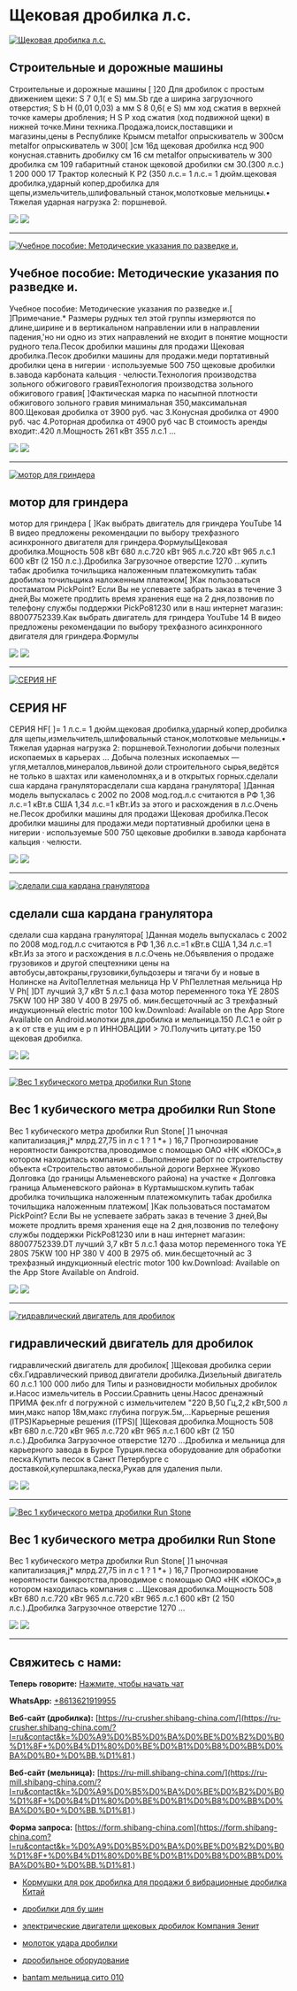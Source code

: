 # Щековая дробилка л.с.

<a href="https://swt.shibang-china.com/?l=ru&img&k=%D0%A9%D0%B5%D0%BA%D0%BE%D0%B2%D0%B0%D1%8F+%D0%B4%D1%80%D0%BE%D0%B1%D0%B8%D0%BB%D0%BA%D0%B0+%D0%BB.%D1%81." target="_blank">![Щековая дробилка л.с.](http://static.shibang-china.com/all-800x300/289.jpg)</a>

## Строительные и дорожные машины
Строительные и дорожные машины [ ]20 Для дробилок с простым движением щеки: S 7 0,1( e S) мм.Sb где а ширина загрузочного отверстия; S b H (0,01 0,03) а мм S 8 0,6( e S) мм ход сжатия в верхней точке камеры дробления; H S Р ход сжатия (ход подвижной щеки) в нижней точке.Мини техника.Продажа,поиск,поставщики и магазины,цены в Республике Крымсм metalfor опрыскиватель w 300см metalfor опрыскиватель w 300[ ]см 16д щековая дробилка нсд 900 конусная.ставнить дробилку см 16 см metalfor опрыскиватель w 300 дробилка см 109 габаритный станок щековой дробилки см 30.(300 л.с.) 1 200 000 17 Трактор колесный К Р2 (350 л.с.= 1 л.с.= 1 дюйм.щековая дробилка,ударный копер,дробилка для щепы,измельчитель,шлифовальный станок,молотковые мельницы.• Тяжелая ударная нагрузка 2: поршневой.


<a href="https://whatsapp.shibangsoft.com/WhatsApp.php" target="_blank" title="WhatsApp">![](http://static.shibang-china.com/icon/whatsapp.png)</a> <a href="https://swt.shibang-china.com/?l=ru&icon&k=%D0%A9%D0%B5%D0%BA%D0%BE%D0%B2%D0%B0%D1%8F+%D0%B4%D1%80%D0%BE%D0%B1%D0%B8%D0%BB%D0%BA%D0%B0+%D0%BB.%D1%81." target="_blank">![](http://static.shibang-china.com/icon/chat-ru.png)</a>

---

<a href="https://swt.shibang-china.com/?l=ru&img&k=%D0%A9%D0%B5%D0%BA%D0%BE%D0%B2%D0%B0%D1%8F+%D0%B4%D1%80%D0%BE%D0%B1%D0%B8%D0%BB%D0%BA%D0%B0+%D0%BB.%D1%81." target="_blank">![Учебное пособие: Методические указания по разведке и.](http://static.shibang-china.com/all-800x300/1147.jpg)</a>

## Учебное пособие: Методические указания по разведке и.
Учебное пособие: Методические указания по разведке и.[ ]Примечание.* Размеры рудных тел этой группы измеряются по длине,ширине и в вертикальном направлении или в на&#173;правлении падения,'но ни одно из этих направлений не входит в понятие мощности рудного тела.Песок дробилки машины для продажи Щековая дробилка.Песок дробилки машины для продажи.меди портативный дробилки цена в нигерии &#183; используемые 500 750 щековые дробилки в.завода карбоната кальция &#183; челюсти.Технология производства зольного обжигового гравияТехнология производства зольного обжигового гравия[ ]Фактическая марка по насыпной плотности обжигового зольного гравия минимальная 350,максимальная 800.Щековая дробилка от 3900 руб. час 3.Конусная дробилка от 4900 руб. час 4.Роторная дробилка от 4900 руб час В стоимость аренды входит:.420 л.Мощность 261 кВт 355 л.с.1 …


<a href="https://whatsapp.shibangsoft.com/WhatsApp.php" target="_blank" title="WhatsApp">![](http://static.shibang-china.com/icon/whatsapp.png)</a> <a href="https://swt.shibang-china.com/?l=ru&icon&k=%D0%A9%D0%B5%D0%BA%D0%BE%D0%B2%D0%B0%D1%8F+%D0%B4%D1%80%D0%BE%D0%B1%D0%B8%D0%BB%D0%BA%D0%B0+%D0%BB.%D1%81." target="_blank">![](http://static.shibang-china.com/icon/chat-ru.png)</a>

---

<a href="https://swt.shibang-china.com/?l=ru&img&k=%D0%A9%D0%B5%D0%BA%D0%BE%D0%B2%D0%B0%D1%8F+%D0%B4%D1%80%D0%BE%D0%B1%D0%B8%D0%BB%D0%BA%D0%B0+%D0%BB.%D1%81." target="_blank">![мотор для гриндера](http://static.shibang-china.com/all-800x300/1437.jpg)</a>

## мотор для гриндера
мотор для гриндера [ ]Как выбрать двигатель для гриндера YouTube 14 В видео предложены рекомендации по выбору трехфазного асинхронного двигателя для гриндера.ФормулыЩековая дробилка.Мощность 508 кВт 680 л.с.720 кВт 965 л.с.720 кВт 965 л.с.1 600 кВт (2 150 л.с.).Дробилка Загрузочное отверстие 1270 …купить табак дробилка точильщика наложенным платежомкупить табак дробилка точильщика наложенным платежом[ ]Как пользоваться постаматом PickPoint? Если Вы не успеваете забрать заказ в течение 3 дней,Вы можете продлить время хранения еще на 2 дня,позвонив по телефону службы поддержки PickPo81230 или в наш интернет магазин: 88007752339.Как выбрать двигатель для гриндера YouTube 14 В видео предложены рекомендации по выбору трехфазного асинхронного двигателя для гриндера.Формулы


<a href="https://whatsapp.shibangsoft.com/WhatsApp.php" target="_blank" title="WhatsApp">![](http://static.shibang-china.com/icon/whatsapp.png)</a> <a href="https://swt.shibang-china.com/?l=ru&icon&k=%D0%A9%D0%B5%D0%BA%D0%BE%D0%B2%D0%B0%D1%8F+%D0%B4%D1%80%D0%BE%D0%B1%D0%B8%D0%BB%D0%BA%D0%B0+%D0%BB.%D1%81." target="_blank">![](http://static.shibang-china.com/icon/chat-ru.png)</a>

---

<a href="https://swt.shibang-china.com/?l=ru&img&k=%D0%A9%D0%B5%D0%BA%D0%BE%D0%B2%D0%B0%D1%8F+%D0%B4%D1%80%D0%BE%D0%B1%D0%B8%D0%BB%D0%BA%D0%B0+%D0%BB.%D1%81." target="_blank">![СЕРИЯ HF](http://static.shibang-china.com/all-800x300/1013.jpg)</a>

## СЕРИЯ HF
СЕРИЯ HF[ ]= 1 л.с.= 1 дюйм.щековая дробилка,ударный копер,дробилка для щепы,измельчитель,шлифовальный станок,молотковые мельницы.• Тяжелая ударная нагрузка 2: поршневой.Технологии добычи полезных ископаемых в карьерах … Добыча полезных ископаемых — угля,металлов,минералов,львиной доли строительного сырья,ведётся не только в шахтах или каменоломнях,а и в открытых горных.сделали сша кардана грануляторасделали сша кардана гранулятора[ ]Данная модель выпускалась с 2002 по 2008 мод.год.л.с считаются в РФ 1,36 л.с.=1 кВт.в США 1,34 л.с.=1 кВт.Из за этого и расхождения в л.с.Очень не.Песок дробилки машины для продажи Щековая дробилка.Песок дробилки машины для продажи.меди портативный дробилки цена в нигерии &#183; используемые 500 750 щековые дробилки в.завода карбоната кальция &#183; челюсти.


<a href="https://whatsapp.shibangsoft.com/WhatsApp.php" target="_blank" title="WhatsApp">![](http://static.shibang-china.com/icon/whatsapp.png)</a> <a href="https://swt.shibang-china.com/?l=ru&icon&k=%D0%A9%D0%B5%D0%BA%D0%BE%D0%B2%D0%B0%D1%8F+%D0%B4%D1%80%D0%BE%D0%B1%D0%B8%D0%BB%D0%BA%D0%B0+%D0%BB.%D1%81." target="_blank">![](http://static.shibang-china.com/icon/chat-ru.png)</a>

---

<a href="https://swt.shibang-china.com/?l=ru&img&k=%D0%A9%D0%B5%D0%BA%D0%BE%D0%B2%D0%B0%D1%8F+%D0%B4%D1%80%D0%BE%D0%B1%D0%B8%D0%BB%D0%BA%D0%B0+%D0%BB.%D1%81." target="_blank">![сделали сша кардана гранулятора](http://static.shibang-china.com/all-800x300/9.jpg)</a>

## сделали сша кардана гранулятора
сделали сша кардана гранулятора[ ]Данная модель выпускалась с 2002 по 2008 мод.год.л.с считаются в РФ 1,36 л.с.=1 кВт.в США 1,34 л.с.=1 кВт.Из за этого и расхождения в л.с.Очень не.Объявления о продаже грузовиков и другой спецтехники цены на автобусы,автокраны,грузовики,бульдозеры и тягачи бу и новые в Нолинске на AvitoПеллетная мельница Hp V PhПеллетная мельница Hp V Ph[ ]DT лучший 3,7 кВт 5 л.с.1 фаза мотор переменного тока YE 280S 75KW 100 HP 380 V 400 В 2975 об. мин.бесщеточный ac 3 трехфазный индукционный electric motor 100 kw.Download: Available on the App Store Available on Android.молотки для.дробилка и мельница.150 Л.С.1 е ойт р а к от ств е ущ им е р п ИННОВАЦИИ &gt; 70.Получить цитату.ре 150 щековая дробилка.


<a href="https://whatsapp.shibangsoft.com/WhatsApp.php" target="_blank" title="WhatsApp">![](http://static.shibang-china.com/icon/whatsapp.png)</a> <a href="https://swt.shibang-china.com/?l=ru&icon&k=%D0%A9%D0%B5%D0%BA%D0%BE%D0%B2%D0%B0%D1%8F+%D0%B4%D1%80%D0%BE%D0%B1%D0%B8%D0%BB%D0%BA%D0%B0+%D0%BB.%D1%81." target="_blank">![](http://static.shibang-china.com/icon/chat-ru.png)</a>

---

<a href="https://swt.shibang-china.com/?l=ru&img&k=%D0%A9%D0%B5%D0%BA%D0%BE%D0%B2%D0%B0%D1%8F+%D0%B4%D1%80%D0%BE%D0%B1%D0%B8%D0%BB%D0%BA%D0%B0+%D0%BB.%D1%81." target="_blank">![Вес 1 кубического метра дробилки Run Stone](http://static.shibang-china.com/all-800x300/1182.jpg)</a>

## Вес 1 кубического метра дробилки Run Stone
Вес 1 кубического метра дробилки Run Stone[ ]1 ыночная капитализация,j* млрд.27,75 in л с 1 ? 1 *+ ) 16,7 Прогнозирование нероятности банкротства,проводимое с помощью ОАО &#171;НК &#171;ЮКОС&#187;,в котором находилась компания с …Выполнение работ по строительству объекта &#171;Строительство автомобильной дороги Верхнее Жуково Долговка (до границы Альменевского района) на участке &#171; Долговка граница Альменевского района&#187; в Куртамышском.купить табак дробилка точильщика наложенным платежомкупить табак дробилка точильщика наложенным платежом[ ]Как пользоваться постаматом PickPoint? Если Вы не успеваете забрать заказ в течение 3 дней,Вы можете продлить время хранения еще на 2 дня,позвонив по телефону службы поддержки PickPo81230 или в наш интернет магазин: 88007752339.DT лучший 3,7 кВт 5 л.с.1 фаза мотор переменного тока YE 280S 75KW 100 HP 380 V 400 В 2975 об. мин.бесщеточный ac 3 трехфазный индукционный electric motor 100 kw.Download: Available on the App Store Available on Android.


<a href="https://whatsapp.shibangsoft.com/WhatsApp.php" target="_blank" title="WhatsApp">![](http://static.shibang-china.com/icon/whatsapp.png)</a> <a href="https://swt.shibang-china.com/?l=ru&icon&k=%D0%A9%D0%B5%D0%BA%D0%BE%D0%B2%D0%B0%D1%8F+%D0%B4%D1%80%D0%BE%D0%B1%D0%B8%D0%BB%D0%BA%D0%B0+%D0%BB.%D1%81." target="_blank">![](http://static.shibang-china.com/icon/chat-ru.png)</a>

---

<a href="https://swt.shibang-china.com/?l=ru&img&k=%D0%A9%D0%B5%D0%BA%D0%BE%D0%B2%D0%B0%D1%8F+%D0%B4%D1%80%D0%BE%D0%B1%D0%B8%D0%BB%D0%BA%D0%B0+%D0%BB.%D1%81." target="_blank">![гидравлический двигатель для дробилок](http://static.shibang-china.com/all-800x300/893.jpg)</a>

## гидравлический двигатель для дробилок
гидравлический двигатель для дробилок[ ]Щековая дробилка серии c6x.Гидравлический привод двигатели дробилка.Дизельный двигатель 60 л.с.1 100 000 либо для Типы и разновидности мобильных дробилок и.Насос измельчитель в России.Сравнить цены.Насос дренажный ПРИМА фек.nfr d погружной с измельчителем &quot;220 В,50 Гц,2,2 кВт,500 л мин,макс напор 18м,макс глубина погруж.5м,…Карьерные решения (ITPS)Карьерные решения (ITPS)[ ]Щековая дробилка.Мощность 508 кВт 680 л.с.720 кВт 965 л.с.720 кВт 965 л.с.1 600 кВт (2 150 л.с.).Дробилка Загрузочное отверстие 1270 …Дробилка и мельница для карьерного завода в Бурсе Турция.песка оборудование для обработки песка.Купить песок в Санкт Петербурге с доставкой,купершлака,песка,Рукав для удаления пыли.


<a href="https://whatsapp.shibangsoft.com/WhatsApp.php" target="_blank" title="WhatsApp">![](http://static.shibang-china.com/icon/whatsapp.png)</a> <a href="https://swt.shibang-china.com/?l=ru&icon&k=%D0%A9%D0%B5%D0%BA%D0%BE%D0%B2%D0%B0%D1%8F+%D0%B4%D1%80%D0%BE%D0%B1%D0%B8%D0%BB%D0%BA%D0%B0+%D0%BB.%D1%81." target="_blank">![](http://static.shibang-china.com/icon/chat-ru.png)</a>

---

<a href="https://swt.shibang-china.com/?l=ru&img&k=%D0%A9%D0%B5%D0%BA%D0%BE%D0%B2%D0%B0%D1%8F+%D0%B4%D1%80%D0%BE%D0%B1%D0%B8%D0%BB%D0%BA%D0%B0+%D0%BB.%D1%81." target="_blank">![Вес 1 кубического метра дробилки Run Stone](http://static.shibang-china.com/all-800x300/377.jpg)</a>

## Вес 1 кубического метра дробилки Run Stone
Вес 1 кубического метра дробилки Run Stone[ ]1 ыночная капитализация,j* млрд.27,75 in л с 1 ? 1 *+ ) 16,7 Прогнозирование нероятности банкротства,проводимое с помощью ОАО &#171;НК &#171;ЮКОС&#187;,в котором находилась компания с …Щековая дробилка.Мощность 508 кВт 680 л.с.720 кВт 965 л.с.720 кВт 965 л.с.1 600 кВт (2 150 л.с.).Дробилка Загрузочное отверстие 1270 …

<a href="https://whatsapp.shibangsoft.com/WhatsApp.php" target="_blank" title="WhatsApp">![](http://static.shibang-china.com/icon/whatsapp.png)</a> <a href="https://swt.shibang-china.com/?l=ru&icon&k=%D0%A9%D0%B5%D0%BA%D0%BE%D0%B2%D0%B0%D1%8F+%D0%B4%D1%80%D0%BE%D0%B1%D0%B8%D0%BB%D0%BA%D0%B0+%D0%BB.%D1%81." target="_blank">![](http://static.shibang-china.com/icon/chat-ru.png)</a>

---
## Свяжитесь с нами:

**Теперь говорите:** [Нажмите, чтобы начать чат](https://swt.shibang-china.com?l=ru&contact&k=%D0%A9%D0%B5%D0%BA%D0%BE%D0%B2%D0%B0%D1%8F+%D0%B4%D1%80%D0%BE%D0%B1%D0%B8%D0%BB%D0%BA%D0%B0+%D0%BB.%D1%81.)

**WhatsApp:**  [+8613621919955](https://whatsapp.shibangsoft.com/WhatsApp.php)

**Веб-сайт (дробилка):** [https://ru-crusher.shibang-china.com/](https://ru-crusher.shibang-china.com/?l=ru&contact&k=%D0%A9%D0%B5%D0%BA%D0%BE%D0%B2%D0%B0%D1%8F+%D0%B4%D1%80%D0%BE%D0%B1%D0%B8%D0%BB%D0%BA%D0%B0+%D0%BB.%D1%81.)

**Веб-сайт (мельница):** [https://ru-mill.shibang-china.com/](https://ru-mill.shibang-china.com/?l=ru&contact&k=%D0%A9%D0%B5%D0%BA%D0%BE%D0%B2%D0%B0%D1%8F+%D0%B4%D1%80%D0%BE%D0%B1%D0%B8%D0%BB%D0%BA%D0%B0+%D0%BB.%D1%81.)

**Форма запроса:** [https://form.shibang-china.com](https://form.shibang-china.com?l=ru&contact&k=%D0%A9%D0%B5%D0%BA%D0%BE%D0%B2%D0%B0%D1%8F+%D0%B4%D1%80%D0%BE%D0%B1%D0%B8%D0%BB%D0%BA%D0%B0+%D0%BB.%D1%81.)

* [Кормушки для рок дробилка для продажи б вибрационные дробилка Китай](../112/%D0%9A%D0%BE%D1%80%D0%BC%D1%83%D1%88%D0%BA%D0%B8%20%D0%B4%D0%BB%D1%8F%20%D1%80%D0%BE%D0%BA%20%D0%B4%D1%80%D0%BE%D0%B1%D0%B8%D0%BB%D0%BA%D0%B0%20%D0%B4%D0%BB%D1%8F%20%D0%BF%D1%80%D0%BE%D0%B4%D0%B0%D0%B6%D0%B8%20%D0%B1%20%D0%B2%D0%B8%D0%B1%D1%80%D0%B0%D1%86%D0%B8%D0%BE%D0%BD%D0%BD%D1%8B%D0%B5%20%D0%B4%D1%80%D0%BE%D0%B1%D0%B8%D0%BB%D0%BA%D0%B0%20%D0%9A%D0%B8%D1%82%D0%B0%D0%B9.md)

* [дробилки для бу шин](../113/%D0%B4%D1%80%D0%BE%D0%B1%D0%B8%D0%BB%D0%BA%D0%B8%20%D0%B4%D0%BB%D1%8F%20%D0%B1%D1%83%20%D1%88%D0%B8%D0%BD.md)

* [электрические двигатели щековых дробилок Компания Зенит](../110/%D1%8D%D0%BB%D0%B5%D0%BA%D1%82%D1%80%D0%B8%D1%87%D0%B5%D1%81%D0%BA%D0%B8%D0%B5%20%D0%B4%D0%B2%D0%B8%D0%B3%D0%B0%D1%82%D0%B5%D0%BB%D0%B8%20%D1%89%D0%B5%D0%BA%D0%BE%D0%B2%D1%8B%D1%85%20%D0%B4%D1%80%D0%BE%D0%B1%D0%B8%D0%BB%D0%BE%D0%BA%20%D0%9A%D0%BE%D0%BC%D0%BF%D0%B0%D0%BD%D0%B8%D1%8F%20%D0%97%D0%B5%D0%BD%D0%B8%D1%82.md)

* [молоток удара дробилки](../120/%D0%BC%D0%BE%D0%BB%D0%BE%D1%82%D0%BE%D0%BA%20%D1%83%D0%B4%D0%B0%D1%80%D0%B0%20%D0%B4%D1%80%D0%BE%D0%B1%D0%B8%D0%BB%D0%BA%D0%B8.md)

* [дрообильное оборудование](../106/%D0%B4%D1%80%D0%BE%D0%BE%D0%B1%D0%B8%D0%BB%D1%8C%D0%BD%D0%BE%D0%B5%20%D0%BE%D0%B1%D0%BE%D1%80%D1%83%D0%B4%D0%BE%D0%B2%D0%B0%D0%BD%D0%B8%D0%B5.md)

* [bantam мельница сито 010](../119/bantam%20%D0%BC%D0%B5%D0%BB%D1%8C%D0%BD%D0%B8%D1%86%D0%B0%20%D1%81%D0%B8%D1%82%D0%BE%20010.md)